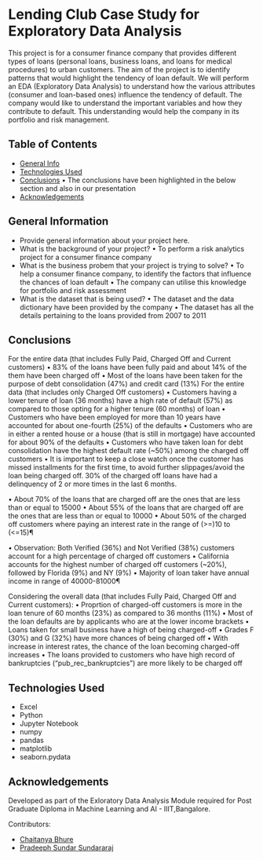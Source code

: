 # Lending Club Case Study for Exploratory Data Analysis

This project is for a consumer finance company that provides different types of loans (personal loans, business loans, and loans for medical procedures) to urban customers. The aim of the project is to identify patterns that would highlight the tendency of loan default. We will perform an EDA (Exploratory Data Analysis) to understand how the various attributes (consumer and loan-based ones) influence the tendency of default. 
The company would like to understand the important variables and how they contribute to default. This understanding would help the company in its portfolio and risk management. 

## Table of Contents
* [General Info](#general-information)
* [Technologies Used](#technologies-used)
* [Conclusions](#conclusions)
•	The conclusions have been highlighted in the below section and also in our presentation
* [Acknowledgements](#acknowledgements)


## General Information
- Provide general information about your project here.
- What is the background of your project?
•	To perform a risk analytics project for a consumer finance company 
- What is the business probem that your project is trying to solve?
•	To help a consumer finance company, to identify the factors that influence the chances of loan default
•	The company can utilise this knowledge for portfolio and risk assessment
- What is the dataset that is being used?
•	The dataset and the data dictionary have been provided by the company 
•	The dataset has all the details pertaining to the loans provided from 2007 to 2011


## Conclusions

For the entire data (that includes Fully Paid, Charged Off and Current customers)
•	83% of the loans have been fully paid and about 14% of the them have been charged off
•	Most of the loans have been taken for the purpose of debt consolidation (47%) and credit card (13%)
For the entire data (that includes only Charged Off customers)
•	Customers having a lower tenure of loan (36 months) have a high rate of default (57%) as compared to those opting for a higher tenure (60 months) of loan
•	Customers who have been employed for more than 10 years have accounted for about one-fourth (25%) of the defaults
•	Customers who are in either a rented house or a house (that is still in mortgage) have accounted for about 90% of the defaults
•	Customers who have taken loan for debt consolidation have the highest default rate (~50%) among the charged off customers
•	It is important to keep a close watch once the customer has missed installments for the first time, to avoid further slippages/avoid the loan being charged off. 30% of the charged off loans have had a delinquency of 2 or more times in the last 6 months.

•	About 70% of the loans that are charged off are the ones that are less than or equal to 15000
•	About 55% of the loans that are charged off are the ones that are less than or equal to 10000
•	About 50% of the charged off customers where paying an interest rate in the range of (>=)10 to (<=15)¶

•	Observation: Both Verified (36%) and Not Verified (38%) customers account for a high percentage of charged off customers
•	California accounts for the highest number of charged off customers (~20%), followed by Florida (9%) and NY (9%)
•	Majority of loan taker have annual income in range of 40000-81000¶

Considering the overall data (that includes Fully Paid, Charged Off and Current customers):
•	Proprtion of charged-off customers is more in the loan tenure of 60 months (23%) as compared to 36 months (11%)
•	Most of the loan defaults are by applicants who are at the lower income brackets
•	Loans taken for small business have a high of being charged-off
•	Grades F (30%) and G (32%) have more chances of being charged off
•	With increase in interest rates, the chance of the loan becoming charged-off increases
•	The loans provided to customers who have high record of bankruptcies (“pub_rec_bankruptcies”) are more likely to be charged off

## Technologies Used
- Excel
- Python
- Jupyter Notebook
- numpy
- pandas
- matplotlib
- seaborn.pydata

## Acknowledgements
Developed as part of the Exloratory Data Analysis Module required for Post Graduate Diploma in Machine Learning and AI - IIIT,Bangalore.



Contributors:
* [Chaitanya Bhure](https://github.com/bhurechaitanya)
* [Pradeeph Sundar Sundararaj](s.pradeephsundar@gmail.com)
